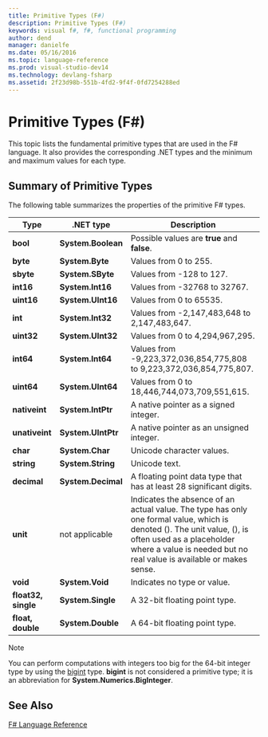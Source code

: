 ```yaml
---
title: Primitive Types (F#)
description: Primitive Types (F#)
keywords: visual f#, f#, functional programming
author: dend
manager: danielfe
ms.date: 05/16/2016
ms.topic: language-reference
ms.prod: visual-studio-dev14
ms.technology: devlang-fsharp
ms.assetid: 2f23d98b-551b-4fd2-9f4f-0fd7254288ed 
---
```


# Primitive Types (F#)

This topic lists the fundamental primitive types that are used in the F# language. It also provides the corresponding .NET types and the minimum and maximum values for each type.


## Summary of Primitive Types
The following table summarizes the properties of the primitive F# types.



|Type|.NET type|Description|
|----|---------|-----------|
|**bool**|**System.Boolean**|Possible values are **true** and **false**.|
|**byte**|**System.Byte**|Values from 0 to 255.|
|**sbyte**|**System.SByte**|Values from -128 to 127.|
|**int16**|**System.Int16**|Values from -32768 to 32767.|
|**uint16**|**System.UInt16**|Values from 0 to 65535.|
|**int**|**System.Int32**|Values from -2,147,483,648 to 2,147,483,647.|
|**uint32**|**System.UInt32**|Values from 0 to 4,294,967,295.|
|**int64**|**System.Int64**|Values from -9,223,372,036,854,775,808 to 9,223,372,036,854,775,807.|
|**uint64**|**System.UInt64**|Values from 0 to 18,446,744,073,709,551,615.|
|**nativeint**|**System.IntPtr**|A native pointer as a signed integer.|
|**unativeint**|**System.UIntPtr**|A native pointer as an unsigned integer.|
|**char**|**System.Char**|Unicode character values.|
|**string**|**System.String**|Unicode text.|
|**decimal**|**System.Decimal**|A floating point data type that has at least 28 significant digits.|
|**unit**|not applicable|Indicates the absence of an actual value. The type has only one formal value, which is denoted (). The unit value, (), is often used as a placeholder where a value is needed but no real value is available or makes sense.|
|**void**|**System.Void**|Indicates no type or value.|
|**float32, single**|**System.Single**|A 32-bit floating point type.|
|**float, double**|**System.Double**|A 64-bit floating point type.|

>[!NOTE]
You can perform computations with integers too big for the 64-bit integer type by using the [bigint](https://msdn.microsoft.com/library/dc8be18d-4042-46c4-b136-2f21a84f6efa) type. **bigint** is not considered a primitive type; it is an abbreviation for **System.Numerics.BigInteger**.

## See Also
[F&#35; Language Reference](FSharp-Language-Reference.md)

